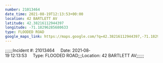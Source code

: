 ```yaml
---
number: 21013464
date_time: 2021-08-19T12:13:53+00:00
location: 42 BARTLETT AV
latitude: 42.38216112944397
longitude: -71.18296285680633
type: FLOODED ROAD
google_maps_link: https://maps.google.com/?q=42.38216112944397,-71.18296285680633
---
```


;;;;;;Incident #: 21013464     Date: 2021‐08‐19 12:13:53     Type: FLOODED ROAD;;;Location: 42 BARTLETT AV;;;;;;
